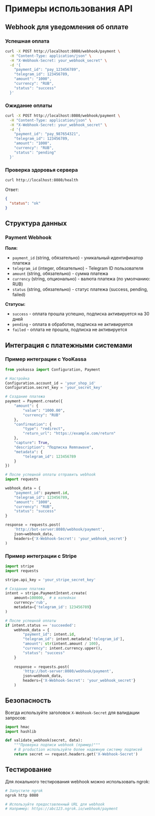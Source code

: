 # Примеры использования API

## Webhook для уведомления об оплате

### Успешная оплата

```bash
curl -X POST http://localhost:8080/webhook/payment \
  -H "Content-Type: application/json" \
  -H "X-Webhook-Secret: your_webhook_secret" \
  -d '{
    "payment_id": "pay_123456789",
    "telegram_id": 123456789,
    "amount": "1000",
    "currency": "RUB",
    "status": "success"
  }'
```

### Ожидание оплаты

```bash
curl -X POST http://localhost:8080/webhook/payment \
  -H "Content-Type: application/json" \
  -H "X-Webhook-Secret: your_webhook_secret" \
  -d '{
    "payment_id": "pay_987654321",
    "telegram_id": 123456789,
    "amount": "1000",
    "currency": "RUB",
    "status": "pending"
  }'
```

### Проверка здоровья сервера

```bash
curl http://localhost:8080/health
```

Ответ:
```json
{
  "status": "ok"
}
```

## Структура данных

### Payment Webhook

**Поля:**
- `payment_id` (string, обязательно) - уникальный идентификатор платежа
- `telegram_id` (integer, обязательно) - Telegram ID пользователя
- `amount` (string, обязательно) - сумма платежа
- `currency` (string, опционально) - валюта платежа (по умолчанию: RUB)
- `status` (string, обязательно) - статус платежа (success, pending, failed)

**Статусы:**
- `success` - оплата прошла успешно, подписка активируется на 30 дней
- `pending` - оплата в обработке, подписка не активируется
- `failed` - оплата не прошла, подписка не активируется

## Интеграция с платежными системами

### Пример интеграции с YooKassa

```python
from yookassa import Configuration, Payment

# Настройка
Configuration.account_id = 'your_shop_id'
Configuration.secret_key = 'your_secret_key'

# Создание платежа
payment = Payment.create({
    "amount": {
        "value": "1000.00",
        "currency": "RUB"
    },
    "confirmation": {
        "type": "redirect",
        "return_url": "https://example.com/return"
    },
    "capture": True,
    "description": "Подписка Remnawave",
    "metadata": {
        "telegram_id": 123456789
    }
})

# После успешной оплаты отправить webhook
import requests

webhook_data = {
    "payment_id": payment.id,
    "telegram_id": 123456789,
    "amount": "1000",
    "currency": "RUB",
    "status": "success"
}

response = requests.post(
    'http://bot-server:8080/webhook/payment',
    json=webhook_data,
    headers={'X-Webhook-Secret': 'your_webhook_secret'}
)
```

### Пример интеграции с Stripe

```python
import stripe
import requests

stripe.api_key = 'your_stripe_secret_key'

# Создание платежа
intent = stripe.PaymentIntent.create(
    amount=100000,  # в копейках
    currency='rub',
    metadata={'telegram_id': 123456789}
)

# После успешной оплаты
if intent.status == 'succeeded':
    webhook_data = {
        "payment_id": intent.id,
        "telegram_id": intent.metadata['telegram_id'],
        "amount": str(intent.amount / 100),
        "currency": intent.currency.upper(),
        "status": "success"
    }
    
    response = requests.post(
        'http://bot-server:8080/webhook/payment',
        json=webhook_data,
        headers={'X-Webhook-Secret': 'your_webhook_secret'}
    )
```

## Безопасность

Всегда используйте заголовок `X-Webhook-Secret` для валидации запросов:

```python
import hmac
import hashlib

def validate_webhook(secret, data):
    """Проверка подписи webhook (пример)"""
    # В production используйте более надежную систему подписей
    return secret == request.headers.get('X-Webhook-Secret')
```

## Тестирование

Для локального тестирования webhook можно использовать ngrok:

```bash
# Запустите ngrok
ngrok http 8080

# Используйте предоставленный URL для webhook
# Например: https://abc123.ngrok.io/webhook/payment
```
